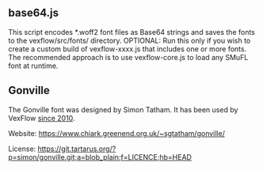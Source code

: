 ## base64.js

This script encodes *.woff2 font files as Base64 strings and saves the fonts to the vexflow/src/fonts/ directory.
OPTIONAL: Run this only if you wish to create a custom build of vexflow-xxxx.js that includes one or more fonts.
The recommended approach is to use vexflow-core.js to load any SMuFL font at runtime.

## Gonville

The Gonville font was designed by Simon Tatham. It has been used by VexFlow [since 2010](https://github.com/0xfe/vexflow/tree/8c10ac8aee4cd92f71786ae1c6cd751497bcb753/src/fonts).

Website: https://www.chiark.greenend.org.uk/~sgtatham/gonville/

License: https://git.tartarus.org/?p=simon/gonville.git;a=blob_plain;f=LICENCE;hb=HEAD
